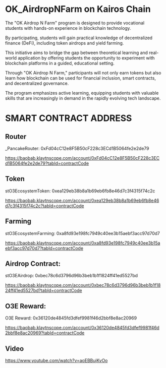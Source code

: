 # OK_AirdropNFarm on Kairos Chain
The "OK Airdrop N Farm" program is designed to provide vocational students with hands-on experience in blockchain technology. 

By participating, students will gain practical knowledge of decentralized finance (DeFi), including token airdrops and yield farming.

This initiative aims to bridge the gap between theoretical learning and real-world application by offering students the opportunity to experiment with blockchain platforms in a guided, educational setting. 

Through "OK Airdrop N Farm," participants will not only earn tokens but also learn how blockchain can be used for financial inclusion, smart contracts, and decentralized governance. 

The program emphasizes active learning, equipping students with valuable skills that are increasingly in demand in the rapidly evolving tech landscape.

# SMART CONTRACT ADDRESS

## Router

_PancakeRouter: 0xFd04cC12e8F5B50cF228c3ECd1B5064fe2e2de79

https://baobab.klaytnscope.com/account/0xFd04cC12e8F5B50cF228c3ECd1B5064fe2e2de79?tabId=contractCode

## Token

stO3EcosystemToken: 0xea129eb38b8a1b69eb6fb8e46d7c3f4315f74c2c

https://baobab.klaytnscope.com/account/0xea129eb38b8a1b69eb6fb8e46d7c3f4315f74c2c?tabId=contractCode

## Farming

stO3EcosystemFarming: 0xa8fd93e198fc7949c40ee3b15aebf3acc97d70d7

https://baobab.klaytnscope.com/account/0xa8fd93e198fc7949c40ee3b15aebf3acc97d70d7?tabId=contractCode

## Airdrop Contract:

stO3EAirdrop: 0xbec78c6d3796d96b3beb1b1f1824ff41ed5527bd

https://baobab.klaytnscope.com/account/0xbec78c6d3796d96b3beb1b1f1824ff41ed5527bd?tabId=contractCode


## O3E Reward:

O3E Reward: 0x36120de4845fd3dfef9981f46d2bbf8e8ac20969

https://baobab.klaytnscope.com/account/0x36120de4845fd3dfef9981f46d2bbf8e8ac20969?tabId=contractCode

## Video

https://www.youtube.com/watch?v=aoEBBujKvOo
